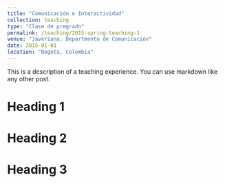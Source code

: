 ```yaml
---
title: "Comunicación e Interactividad"
collection: teaching
type: "Clase de pregrado"
permalink: /teaching/2015-spring-teaching-1
venue: "Javeriana, Departmento de Comunicación"
date: 2015-01-01
location: "Bogota, Colombia"
---
```


This is a description of a teaching experience. You can use markdown like any other post.

Heading 1
======

Heading 2
======

Heading 3
======
